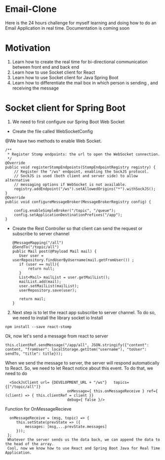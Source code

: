 # Email-Clone
Here is the 24 hours challenge for myself learning and doing how to do an Email Application in real time. Documentation is coming soon 

# Motivation
1. Learn how to create the real time for bi-directional communication between front end and back end 
2. Learn how to use Socket client for React
3. Learn how to use Socket client for Java Spring Boot 
4. Learn how to differentiate the mail box in which person is sending , and receiving the message 

# Socket client for Spring Boot 

1. We need to first configure our Spring Boot Web Socket 
  - Create the file called WebSocketConfig
  

@We have two methods to enable Web Socket. 


    /**
     * Register Stomp endpoints: the url to open the WebSocket connection.
     */
    @Override
    public void registerStompEndpoints(StompEndpointRegistry registry) {
        // Register the "/ws" endpoint, enabling the SockJS protocol.
        // SockJS is used (both client and server side) to allow alternative
        // messaging options if WebSocket is not available.
        registry.addEndpoint("/ws").setAllowedOrigins("*").withSockJS();
    }
    @Override
    public void configureMessageBroker(MessageBrokerRegistry config) {

        config.enableSimpleBroker("/topic", "/queue");
        config.setApplicationDestinationPrefixes("/app");
    }


  - Create the Rest Controller so that client can send the request or subscribe to server channel 
     ```
    @MessageMapping("/all")
    @SendTo("/topic/all")
    public Mail post(@Payload Mail mail) {
        User user = userRepository.findUserByUsername(mail.getFromUser()) ;
        if (user == null){
            return null;
        }
        List<Mail> mailList = user.getMailList();
        mailList.add(mail);
        user.setMailList(mailList);
        userRepository.save(user);

        return mail;
    }
    ```
 2. Next step is to let the react app subscribe to server channel. To do so, we need to install the library socket io
  Install 
  ```
  npm install --save react-stomp
  ```
  
  Ok, now let's send a message from react to server 
  ```
 this.clientRef.sendMessage("/app/all", JSON.stringify({"content": content, "fromUser": localStorage.getItem("username"), "toUser": sendTo, "title": title}));
  ```
  When we send the message to server, the server will respond automatically to React. So, we need to let React notice about this event. To do that, we need to do 
  
  ```
    <SockJsClient url= {DEVELOPMENT_URL + "/ws"}   topics={["/topic/all"]}
                              onMessage={ this.onMessageReceive } ref={ (client) => { this.clientRef = client }}
                              debug={ false }/>
   ```
   
   Function for OnMessageRecieve
   ```
     onMessageReceive = (msg, topic) => {
        this.setState(prevState => ({
            messages: [msg,...prevState.messages]
        }));
    };
    Whatever the server sends us the data back, we can append the data to the head of the array. 
    Cool, now we know how to use React and Spring Boot Java for Real Time Application. 
  
